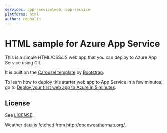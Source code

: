 ```yaml
---
services: app-service\web, app-service
platforms: html
author: cephalin
---
```


# HTML sample for Azure App Service

This is a simple HTML/CSS/JS web app that you can deploy to Azure App Service using Git. 

It is built on the [Carousel template](http://getbootstrap.com/examples/carousel/) by [Bootstrap](http://getbootstrap.com/).

To learn how to deploy this starter web app to App Service in a few minutes, go to 
[Deploy your first web app to Azure in 5 minutes](https://azure.microsoft.com/en-us/documentation/articles/app-service-web-get-started/). 

## License

See [LICENSE](LICENSE).

Weather data is fetched from http://openweathermap.org/.
